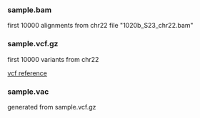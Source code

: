 ### sample.bam
first 10000 alignments from chr22 file "1020b_S23_chr22.bam"

### sample.vcf.gz
first 10000 variants from chr22

[vcf reference](ftp://ftp.1000genomes.ebi.ac.uk//vol1/ftp/technical/reference/phase2_reference_assembly_sequence/README_human_reference_20110707)

### sample.vac
generated from sample.vcf.gz
